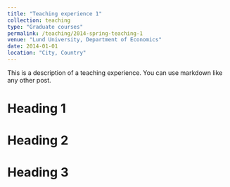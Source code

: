 ```yaml
---
title: "Teaching experience 1"
collection: teaching
type: "Graduate courses"
permalink: /teaching/2014-spring-teaching-1
venue: "Lund University, Department of Economics"
date: 2014-01-01
location: "City, Country"
---
```


This is a description of a teaching experience. You can use markdown like any other post.

Heading 1
======

Heading 2
======

Heading 3
======
